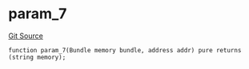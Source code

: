 # param_7
[Git Source](https://github.com/metacontract/mc/blob/main/src/devkit/Flattened.sol)


```solidity
function param_7(Bundle memory bundle, address addr) pure returns (string memory);
```


